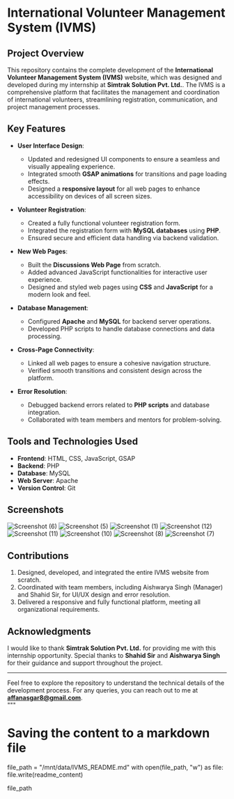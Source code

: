 # International Volunteer Management System (IVMS)  

## Project Overview  
This repository contains the complete development of the **International Volunteer Management System (IVMS)** website, which was designed and developed during my internship at **Simtrak Solution Pvt. Ltd.**. The IVMS is a comprehensive platform that facilitates the management and coordination of international volunteers, streamlining registration, communication, and project management processes.  

## Key Features  
- **User Interface Design**:  
  - Updated and redesigned UI components to ensure a seamless and visually appealing experience.  
  - Integrated smooth **GSAP animations** for transitions and page loading effects.  
  - Designed a **responsive layout** for all web pages to enhance accessibility on devices of all screen sizes.  

- **Volunteer Registration**:  
  - Created a fully functional volunteer registration form.  
  - Integrated the registration form with **MySQL databases** using **PHP**.  
  - Ensured secure and efficient data handling via backend validation.  

- **New Web Pages**:  
  - Built the **Discussions Web Page** from scratch.  
  - Added advanced JavaScript functionalities for interactive user experience.  
  - Designed and styled web pages using **CSS** and **JavaScript** for a modern look and feel.  

- **Database Management**:  
  - Configured **Apache** and **MySQL** for backend server operations.  
  - Developed PHP scripts to handle database connections and data processing.  

- **Cross-Page Connectivity**:  
  - Linked all web pages to ensure a cohesive navigation structure.  
  - Verified smooth transitions and consistent design across the platform.  

- **Error Resolution**:  
  - Debugged backend errors related to **PHP scripts** and database integration.  
  - Collaborated with team members and mentors for problem-solving.  

## Tools and Technologies Used  
- **Frontend**: HTML, CSS, JavaScript, GSAP  
- **Backend**: PHP  
- **Database**: MySQL  
- **Web Server**: Apache  
- **Version Control**: Git  

## Screenshots
![Screenshot (6)](https://github.com/user-attachments/assets/09bd12e4-2c68-4dc9-a18e-d3a47dc997c3)
![Screenshot (5)](https://github.com/user-attachments/assets/22e59f71-9479-438c-84ed-d74111dd2a7b)
![Screenshot (1)](https://github.com/user-attachments/assets/a709048d-7536-49b1-96db-c77730e5eaed)
![Screenshot (12)](https://github.com/user-attachments/assets/8a42b2f0-ee43-4082-9458-9a113e68f149)
![Screenshot (11)](https://github.com/user-attachments/assets/0d07c5a9-8f3d-4333-a94d-bc0bbf58e497)
![Screenshot (10)](https://github.com/user-attachments/assets/0ad6c4f2-b18f-4d89-8b49-50e2706d900a)
![Screenshot (8)](https://github.com/user-attachments/assets/fb91dfa5-55cf-44c9-abe8-345aae163aec)
![Screenshot (7)](https://github.com/user-attachments/assets/a8c34a6c-7937-4045-b580-88325769ac4a)



## Contributions  
1. Designed, developed, and integrated the entire IVMS website from scratch.  
2. Coordinated with team members, including Aishwarya Singh (Manager) and Shahid Sir, for UI/UX design and error resolution.  
3. Delivered a responsive and fully functional platform, meeting all organizational requirements.  

## Acknowledgments  
I would like to thank **Simtrak Solution Pvt. Ltd.** for providing me with this internship opportunity. Special thanks to **Shahid Sir** and **Aishwarya Singh** for their guidance and support throughout the project.  

---  
Feel free to explore the repository to understand the technical details of the development process. For any queries, you can reach out to me at **affanasgar8@gmail.com**.  
"""

# Saving the content to a markdown file
file_path = "/mnt/data/IVMS_README.md"
with open(file_path, "w") as file:
    file.write(readme_content)

file_path
